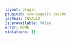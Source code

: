 ```yaml
---
layout: plugin
pluginId: com.kageiit.jacobo
jarSha1: INVALID
isJarAvailable: false
error: NONE
violations: []

---
```

